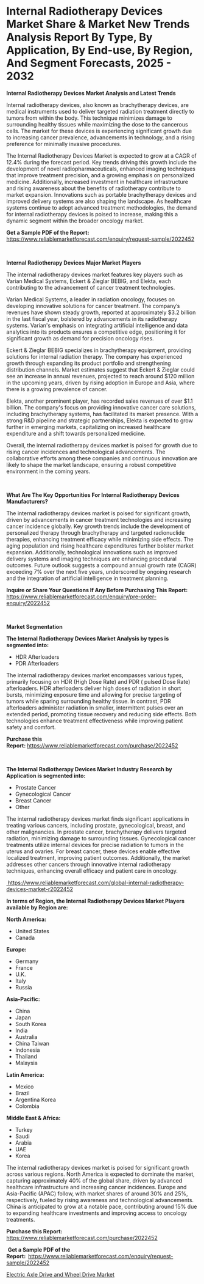 <p><h1>Internal Radiotherapy Devices Market Share & Market New Trends Analysis Report By Type, By Application, By End-use, By Region, And Segment Forecasts, 2025 - 2032</h1></p><p><strong>Internal Radiotherapy Devices Market Analysis and Latest Trends</strong></p>
<p><p>Internal radiotherapy devices, also known as brachytherapy devices, are medical instruments used to deliver targeted radiation treatment directly to tumors from within the body. This technique minimizes damage to surrounding healthy tissues while maximizing the dose to the cancerous cells. The market for these devices is experiencing significant growth due to increasing cancer prevalence, advancements in technology, and a rising preference for minimally invasive procedures.</p><p>The Internal Radiotherapy Devices Market is expected to grow at a CAGR of 12.4% during the forecast period. Key trends driving this growth include the development of novel radiopharmaceuticals, enhanced imaging techniques that improve treatment precision, and a growing emphasis on personalized medicine. Additionally, increased investment in healthcare infrastructure and rising awareness about the benefits of radiotherapy contribute to market expansion. Innovations such as portable brachytherapy devices and improved delivery systems are also shaping the landscape. As healthcare systems continue to adopt advanced treatment methodologies, the demand for internal radiotherapy devices is poised to increase, making this a dynamic segment within the broader oncology market.</p></p>
<p><strong>Get a Sample PDF of the Report:&nbsp;</strong> <a href="https://www.reliablemarketforecast.com/enquiry/request-sample/2022452?utm_campaign=3078&utm_medium=2&utm_source=Github&utm_content=ia&utm_term=29032025&utm_id=internal-radiotherapy-devices">https://www.reliablemarketforecast.com/enquiry/request-sample/2022452</a></p>
<p>&nbsp;</p>
<p><strong>Internal Radiotherapy Devices Major Market Players</strong></p>
<p><p>The internal radiotherapy devices market features key players such as Varian Medical Systems, Eckert & Zieglar BEBIG, and Elekta, each contributing to the advancement of cancer treatment technologies. </p><p>Varian Medical Systems, a leader in radiation oncology, focuses on developing innovative solutions for cancer treatment. The company’s revenues have shown steady growth, reported at approximately $3.2 billion in the last fiscal year, bolstered by advancements in its radiotherapy systems. Varian's emphasis on integrating artificial intelligence and data analytics into its products ensures a competitive edge, positioning it for significant growth as demand for precision oncology rises.</p><p>Eckert & Zieglar BEBIG specializes in brachytherapy equipment, providing solutions for internal radiation therapy. The company has experienced growth through expanding its product portfolio and strengthening distribution channels. Market estimates suggest that Eckert & Zieglar could see an increase in annual revenues, projected to reach around $120 million in the upcoming years, driven by rising adoption in Europe and Asia, where there is a growing prevalence of cancer.</p><p>Elekta, another prominent player, has recorded sales revenues of over $1.1 billion. The company's focus on providing innovative cancer care solutions, including brachytherapy systems, has facilitated its market presence. With a strong R&D pipeline and strategic partnerships, Elekta is expected to grow further in emerging markets, capitalizing on increased healthcare expenditure and a shift towards personalized medicine.</p><p>Overall, the internal radiotherapy devices market is poised for growth due to rising cancer incidences and technological advancements. The collaborative efforts among these companies and continuous innovation are likely to shape the market landscape, ensuring a robust competitive environment in the coming years.</p></p>
<p>&nbsp;</p>
<p><strong>What Are The Key Opportunities For Internal Radiotherapy Devices Manufacturers?</strong></p>
<p><p>The internal radiotherapy devices market is poised for significant growth, driven by advancements in cancer treatment technologies and increasing cancer incidence globally. Key growth trends include the development of personalized therapy through brachytherapy and targeted radionuclide therapies, enhancing treatment efficacy while minimizing side effects. The aging population and rising healthcare expenditures further bolster market expansion. Additionally, technological innovations such as improved delivery systems and imaging techniques are enhancing procedural outcomes. Future outlook suggests a compound annual growth rate (CAGR) exceeding 7% over the next five years, underscored by ongoing research and the integration of artificial intelligence in treatment planning.</p></p>
<p><strong>Inquire or Share Your Questions If Any Before Purchasing This Report:</strong> <a href="https://www.reliablemarketforecast.com/enquiry/pre-order-enquiry/2022452?utm_campaign=3078&utm_medium=2&utm_source=Github&utm_content=ia&utm_term=29032025&utm_id=internal-radiotherapy-devices">https://www.reliablemarketforecast.com/enquiry/pre-order-enquiry/2022452</a></p>
<p>&nbsp;</p>
<p><strong>Market Segmentation</strong></p>
<p><strong>The Internal Radiotherapy Devices Market Analysis by types is segmented into:</strong></p>
<p><ul><li>HDR Afterloaders</li><li>PDR Afterloaders</li></ul></p>
<p><p>The internal radiotherapy devices market encompasses various types, primarily focusing on HDR (High Dose Rate) and PDR ( pulsed Dose Rate) afterloaders. HDR afterloaders deliver high doses of radiation in short bursts, minimizing exposure time and allowing for precise targeting of tumors while sparing surrounding healthy tissue. In contrast, PDR afterloaders administer radiation in smaller, intermittent pulses over an extended period, promoting tissue recovery and reducing side effects. Both technologies enhance treatment effectiveness while improving patient safety and comfort.</p></p>
<p><strong>Purchase this Report:&nbsp;</strong><a href="https://www.reliablemarketforecast.com/purchase/2022452?utm_campaign=3078&utm_medium=2&utm_source=Github&utm_content=ia&utm_term=29032025&utm_id=internal-radiotherapy-devices">https://www.reliablemarketforecast.com/purchase/2022452</a></p>
<p>&nbsp;</p>
<p><strong>The Internal Radiotherapy Devices Market Industry Research by Application is segmented into:</strong></p>
<p><ul><li>Prostate Cancer</li><li>Gynecological Cancer</li><li>Breast Cancer</li><li>Other</li></ul></p>
<p><p>The internal radiotherapy devices market finds significant applications in treating various cancers, including prostate, gynecological, breast, and other malignancies. In prostate cancer, brachytherapy delivers targeted radiation, minimizing damage to surrounding tissues. Gynecological cancer treatments utilize internal devices for precise radiation to tumors in the uterus and ovaries. For breast cancer, these devices enable effective localized treatment, improving patient outcomes. Additionally, the market addresses other cancers through innovative internal radiotherapy techniques, enhancing overall efficacy and patient care in oncology.</p></p>
<p><a href="https://www.reliablemarketforecast.com/global-internal-radiotherapy-devices-market-r2022452?utm_campaign=3078&utm_medium=2&utm_source=Github&utm_content=ia&utm_term=29032025&utm_id=internal-radiotherapy-devices">&nbsp;https://www.reliablemarketforecast.com/global-internal-radiotherapy-devices-market-r2022452</a></p>
<p><strong>In terms of Region, the Internal Radiotherapy Devices Market Players available by Region are:</strong></p>
<p>
    <p> <strong> North America: </strong>
        <ul>
            <li>United States</li>
            <li>Canada</li>
        </ul>
        </p> 
    <p> <strong> Europe: </strong>
        <ul>
            <li>Germany</li>
            <li>France</li>
            <li>U.K.</li>
            <li>Italy</li>
            <li>Russia</li>
        </ul>
        </p> 
    <p> <strong> Asia-Pacific: </strong>
        <ul>
            <li>China</li>
            <li>Japan</li>
            <li>South Korea</li>
            <li>India</li>
            <li>Australia</li>
            <li>China Taiwan</li>
            <li>Indonesia</li>
            <li>Thailand</li>
            <li>Malaysia</li>
        </ul>
        </p> 
    <p> <strong> Latin America: </strong>
        <ul>
            <li>Mexico</li>
            <li>Brazil</li>
            <li>Argentina Korea</li>
            <li>Colombia</li>
        </ul>
        </p> 
    <p> <strong> Middle East & Africa: </strong>
        <ul>
            <li>Turkey</li>
            <li>Saudi</li>
            <li>Arabia</li>
            <li>UAE</li>
            <li>Korea</li>
        </ul>
    </p>
    </p>
<p><p>The internal radiotherapy devices market is poised for significant growth across various regions. North America is expected to dominate the market, capturing approximately 40% of the global share, driven by advanced healthcare infrastructure and increasing cancer incidences. Europe and Asia-Pacific (APAC) follow, with market shares of around 30% and 25%, respectively, fueled by rising awareness and technological advancements. China is anticipated to grow at a notable pace, contributing around 15% due to expanding healthcare investments and improving access to oncology treatments.</p></p>
<p><strong>Purchase this Report: </strong><a href="https://www.reliablemarketforecast.com/purchase/2022452?utm_campaign=3078&utm_medium=2&utm_source=Github&utm_content=ia&utm_term=29032025&utm_id=internal-radiotherapy-devices">https://www.reliablemarketforecast.com/purchase/2022452</a></p>
<p>&nbsp;<strong>Get a Sample PDF of the Report:&nbsp;&nbsp;</strong><a href="https://www.reliablemarketforecast.com/enquiry/request-sample/2022452?utm_campaign=3078&utm_medium=2&utm_source=Github&utm_content=ia&utm_term=29032025&utm_id=internal-radiotherapy-devices">https://www.reliablemarketforecast.com/enquiry/request-sample/2022452</a></p>
<p><strong></strong></p>
<p><p><a href="https://github.com/hammelximalschid/Market-Research-Report-List-1/blob/main/electric-axle-drive-and-wheel-drive-market.md?utm_campaign=3078&utm_medium=2&utm_source=Github&utm_content=ia&utm_term=29032025&utm_id=internal-radiotherapy-devices">Electric Axle Drive and Wheel Drive Market</a></p></p>